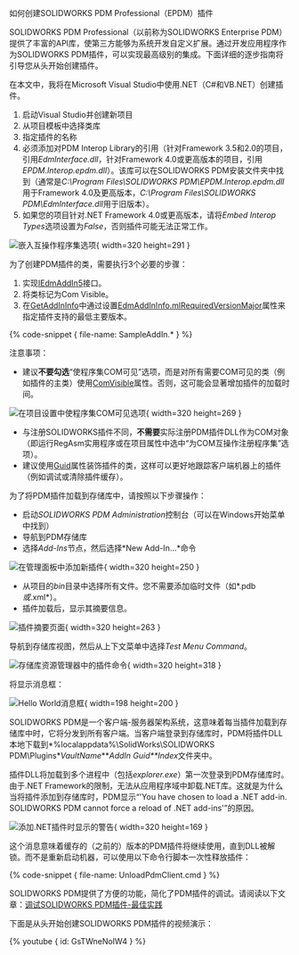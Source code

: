 如何创建SOLIDWORKS PDM Professional（EPDM）插件

SOLIDWORKS PDM Professional（以前称为SOLIDWORKS Enterprise PDM）提供了丰富的API库，使第三方能够为系统开发自定义扩展。通过开发应用程序作为SOLIDWORKS PDM插件，可以实现最高级别的集成。下面详细的逐步指南将引导您从头开始创建插件。

在本文中，我将在Microsoft Visual Studio中使用.NET（C#和VB.NET）创建插件。

1. 启动Visual Studio并创建新项目
2. 从项目模板中选择类库
3. 指定插件的名称
4. 必须添加对PDM Interop Library的引用（针对Framework 3.5和2.0的项目，引用*EdmInterface.dll*，针对Framework 4.0或更高版本的项目，引用*EPDM.Interop.epdm.dll*）。该库可以在SOLIDWORKS PDM安装文件夹中找到（通常是*C:\Program Files\SOLIDWORKS PDM\EPDM.Interop.epdm.dll*用于Framework 4.0及更高版本，*C:\Program Files\SOLIDWORKS PDM\EdmInterface.dll*用于旧版本）。
5. 如果您的项目针对.NET Framework 4.0或更高版本，请将*Embed Interop Types*选项设置为*False*，否则插件可能无法正常工作。

![嵌入互操作程序集选项](embed-interops.png){ width=320 height=291 }

为了创建PDM插件的类，需要执行3个必要的步骤：

1. 实现[IEdmAddIn5](https://help.solidworks.com/2014/english/api/epdmapi/epdm.interop.epdm~epdm.interop.epdm.iedmaddin5.html)接口。
2. 将类标记为Com Visible。
3. 在[GetAddInInfo](https://help.solidworks.com/2014/english/api/epdmapi/EPDM.Interop.epdm~EPDM.Interop.epdm.IEdmAddIn5~GetAddInInfo.html)中通过设置[EdmAddInInfo.mlRequiredVersionMajor](https://help.solidworks.com/2014/english/api/epdmapi/epdm.interop.epdm~epdm.interop.epdm.edmaddininfo~mlrequiredversionmajor.html)属性来指定插件支持的最低主要版本。

{% code-snippet { file-name: SampleAddIn.* } %}

注意事项：

* 建议**不要勾选**“使程序集COM可见”选项，而是对所有需要COM可见的类（例如插件的主类）使用[ComVisible](https://msdn.microsoft.com/zh-cn/library/system.runtime.interopservices.comvisibleattribute(v=vs.110).aspx)属性。否则，这可能会显著增加插件的加载时间。

![在项目设置中使程序集COM可见选项](make-assm-com-vis.png){ width=320 height=269 }

* 与注册SOLIDWORKS插件不同，**不需要**实际注册PDM插件DLL作为COM对象（即运行RegAsm实用程序或在项目属性中选中“为COM互操作注册程序集”选项）。
* 建议使用[Guid](https://msdn.microsoft.com/zh-cn/library/system.runtime.interopservices.guidattribute(v=vs.110).aspx)属性装饰插件的类，这样可以更好地跟踪客户端机器上的插件（例如调试或清除插件缓存）。

为了将PDM插件加载到存储库中，请按照以下步骤操作：

* 启动*SOLIDWORKS PDM Administration*控制台（可以在Windows开始菜单中找到）
* 导航到PDM存储库
* 选择*Add-Ins*节点，然后选择*New Add-In...*命令

![在管理面板中添加新插件](new-addin.png){ width=320 height=250 }

* 从项目的*bin*目录中选择所有文件。您不需要添加临时文件（如*.pdb*或*.xml*）。
* 插件加载后，显示其摘要信息。

![插件摘要页面](addin-summary.png){ width=320 height=263 }

导航到存储库视图，然后从上下文菜单中选择*Test Menu Command*。

![存储库资源管理器中的插件命令](menu-cmd.png){ width=320 height=318 }

将显示消息框：

![Hello World消息框](hello-world.png){ width=198 height=200 }

SOLIDWORKS PDM是一个客户端-服务器架构系统，这意味着每当插件加载到存储库中时，它将分发到所有客户端。当客户端登录到存储库时，PDM将插件DLL本地下载到*%localappdata%\SolidWorks\SOLIDWORKS PDM\Plugins\**VaultName**\**AddIn Guid**Index*文件夹中。

插件DLL将加载到多个进程中（包括*explorer.exe*）第一次登录到PDM存储库时。由于.NET Framework的限制，无法从应用程序域中卸载.NET库。这就是为什么当将插件添加到存储库时，PDM显示“'You have chosen to load a .NET add-in. SOLIDWORKS PDM cannot force a reload of .NET add-ins'”的原因。

![添加.NET插件时显示的警告](net-addin-replace-warning.png){ width=320 height=169 }

这个消息意味着缓存的（之前的）版本的PDM插件将继续使用，直到DLL被解锁。而不是重新启动机器，可以使用以下命令行脚本一次性释放插件：

{% code-snippet { file-name: UnloadPdmClient.cmd } %}

SOLIDWORKS PDM提供了方便的功能，简化了PDM插件的调试。请阅读以下文章：[调试SOLIDWORKS PDM插件-最佳实践](../debugging-best-practices)

下面是从头开始创建SOLIDWORKS PDM插件的视频演示：

{% youtube { id: GsTWneNoIW4 } %}